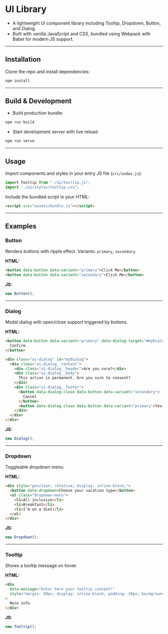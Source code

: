 # UI Library

- A lightweight UI component library including Tooltip, Dropdown, Button, and Dialog.
- Built with vanilla JavaScript and CSS, bundled using Webpack with Babel for modern JS support.

---

## Installation

Clone the repo and install dependencies:

```bash
npm install
```

---

## Build & Development

- Build production bundle:

```bash
npm run build
```

- Start development server with live reload:

```bash
npm run serve
```

---

## Usage

Import components and styles in your entry JS file (`src/index.js`):

```js
import Tooltip from "./ui/tooltip.js";
import "./ui/styles/tooltip.css";
```

Include the bundled script in your HTML:

```html
<script src="assets/bundle.js"></script>
```

---

## Examples

### Button

Renders buttons with ripple effect. Variants: `primary`, `secondary`.

**HTML:**

```html
<button data-button data-variant="primary">Click Me</button>
<button data-button data-variant="secondary">Click Me</button>
```

**JS:**

```js
new Button();
```

---

### Dialog

Modal dialog with open/close support triggered by buttons.

**HTML:**

```html
<button data-button data-variant="primary" data-dialog-target="#myDialog">
  Confirm
</button>

<div class="ui-dialog" id="myDialog">
  <div class="ui-dialog__content">
    <div class="ui-dialog__header">Are you sure?</div>
    <div class="ui-dialog__body">
      This action is permanent. Are you sure to consent?
    </div>
    <div class="ui-dialog__footer">
      <button data-dialog-close data-button data-variant="secondary">
        Cancel
      </button>
      <button data-dialog-close data-button data-variant="primary">Yes</button>
    </div>
  </div>
</div>
```

**JS:**

```js
new Dialog();
```

---

### Dropdown

Toggleable dropdown menu.

**HTML:**

```html
<div style="position: relative; display: inline-block;">
  <button data-dropdown>Choose your vacation type</button>
  <ul class="dropdown-menu">
    <li>All inclusive</li>
    <li>Breakfast</li>
    <li>I'm on a diet</li>
  </ul>
</div>
```

**JS:**

```js
new Dropdown();
```

---

### Tooltip

Shows a tooltip message on hover.

**HTML:**

```html
<div
  data-message="Enter here your tooltip content!"
  style="margin: 50px; display: inline-block; padding: 10px; background: #eee;"
>
  More info
</div>
```

**JS:**

```js
new Tooltip();
```